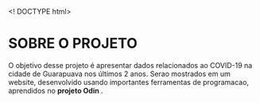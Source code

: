<! DOCTYPE html>

<html lang=en>
<head>
<meta charset=utf-8>

<title> PROJETO ODIN </title>

</meta>

</head>
<body>

<h1> SOBRE O PROJETO </h1>

<p> O objetivo desse projeto é apresentar dados relacionados ao COVID-19 na cidade de Guarapuava nos últimos 2 anos. Serao mostrados em um website, desenvolvido usando importantes ferramentas de programacao, aprendidos no <strong> projeto Odin </strong>.



</body>



</html>

